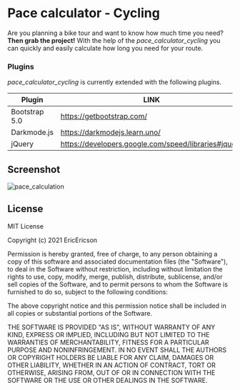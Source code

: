 # Pace calculator - Cycling

Are you planning a bike tour and want to know how much time you need? **Then grab the project!** With the help of the *pace_calculator_cycling* you can quickly and easily calculate how long you need for your route.

### Plugins

*pace_calculator_cycling* is currently extended with the following plugins.

| Plugin | LINK |
| ------ | ------ |
| Bootstrap 5.0 | https://getbootstrap.com/ |
| Darkmode.js | https://darkmodejs.learn.uno/ |
| jQuery | https://developers.google.com/speed/libraries#jquery |

Screenshot
----
![pace_calculation](https://i.ibb.co/FDfrWSk/screenshot.jpg)

License
----

MIT License

Copyright (c) 2021 EricEricson

Permission is hereby granted, free of charge, to any person obtaining a copy
of this software and associated documentation files (the "Software"), to deal
in the Software without restriction, including without limitation the rights
to use, copy, modify, merge, publish, distribute, sublicense, and/or sell
copies of the Software, and to permit persons to whom the Software is
furnished to do so, subject to the following conditions:

The above copyright notice and this permission notice shall be included in all
copies or substantial portions of the Software.

THE SOFTWARE IS PROVIDED "AS IS", WITHOUT WARRANTY OF ANY KIND, EXPRESS OR
IMPLIED, INCLUDING BUT NOT LIMITED TO THE WARRANTIES OF MERCHANTABILITY,
FITNESS FOR A PARTICULAR PURPOSE AND NONINFRINGEMENT. IN NO EVENT SHALL THE
AUTHORS OR COPYRIGHT HOLDERS BE LIABLE FOR ANY CLAIM, DAMAGES OR OTHER
LIABILITY, WHETHER IN AN ACTION OF CONTRACT, TORT OR OTHERWISE, ARISING FROM,
OUT OF OR IN CONNECTION WITH THE SOFTWARE OR THE USE OR OTHER DEALINGS IN THE
SOFTWARE.
